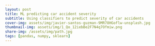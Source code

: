 ```yaml
---
layout: post
title: ML predicting car accident severity
subtitle: Using classifiers to predict severity of car accidents
cover-img: assets/img/javier-santos-guzman-9MR78HGoflw-unsplash.jpg
thumbnail-img: assets/img/1_Qo_12iebBe2F7N4q7Ofmiw.png
share-img: /assets/img/path.jpg
tags: [pandas, numpy, sklearn]
---
```

